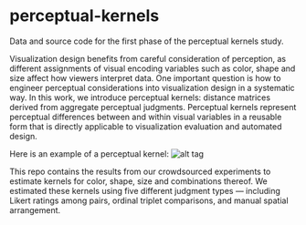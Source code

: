 perceptual-kernels
==================

Data and source code for the first phase of the perceptual kernels study.

Visualization design benefits from careful consideration of perception,
as different assignments of visual encoding variables such as color, shape and size
affect how viewers interpret data. One important question is  how to engineer
 perceptual considerations into visualization design in a systematic way. In this
 work, we introduce perceptual kernels: distance matrices derived from aggregate
 perceptual judgments. Perceptual kernels represent perceptual differences between and
within visual variables in a reusable form that is directly applicable to
visualization evaluation and automated design.

Here is an example of a perceptual kernel:
![alt tag](https://raw.github.com/cagataydemiralp/perceptual-kernels/doc/imgs/tmshape.png)

This repo contains the results from our crowdsourced experiments to estimate
kernels for color, shape, size and combinations thereof. We estimated these kernels
using five different judgment types — including Likert ratings among pairs, ordinal
triplet comparisons, and manual spatial arrangement.

